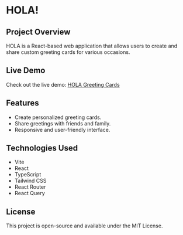 # HOLA!

## Project Overview

HOLA is a React-based web application that allows users to create and share custom greeting cards for various occasions.

## Live Demo

Check out the live demo: [HOLA Greeting Cards](https://hola-greet.vercel.app/)

## Features

- Create personalized greeting cards.
- Share greetings with friends and family.
- Responsive and user-friendly interface.

## Technologies Used

- Vite
- React
- TypeScript
- Tailwind CSS
- React Router
- React Query

## License

This project is open-source and available under the MIT License.
